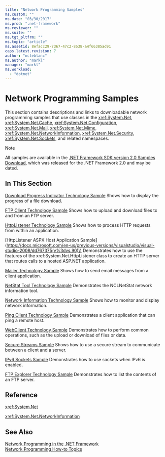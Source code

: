 ```yaml
---
title: "Network Programming Samples"
ms.custom: ""
ms.date: "03/30/2017"
ms.prod: ".net-framework"
ms.reviewer: ""
ms.suite: ""
ms.tgt_pltfrm: ""
ms.topic: "article"
ms.assetid: 8efacc29-7367-47c2-8638-a4f66385ad91
caps.latest.revision: 7
author: "mcleblanc"
ms.author: "markl"
manager: "markl"
ms.workload: 
  - "dotnet"
---
```

# Network Programming Samples
This section contains descriptions and links to downloadable network programming samples that use classes in the <xref:System.Net>, <xref:System.Net.Cache>, <xref:System.Net.Configuration>, <xref:System.Net.Mail>, <xref:System.Net.Mime>, <xref:System.Net.NetworkInformation>, <xref:System.Net.Security>, <xref:System.Net.Sockets>, and related namespaces. 
  
> [!NOTE]
> All samples are available in the [.NET Framework SDK version 2.0 Samples Download](https://www.microsoft.com/en-us/download/confirmation.aspx?id=22181), which was released for the .NET Framework 2.0 and may be dated.

## In This Section  
 [Download Progress Indicator Technology Sample](https://msdn.microsoft.com/en-us/library/t8w6294a(v=vs.85).aspx)  
 Shows how to display the progress of a file download.  
  
 [FTP Client Technology Sample](https://msdn.microsoft.com/en-us/library/b7810t5c(v=vs.85).aspx)  
 Shows how to upload and download files to and from an FTP server.  
  
 [HttpListener Technology Sample](https://msdn.microsoft.com/en-us/library/y7cbb2y2(v=vs.85).aspx)  
 Shows how to process HTTP requests from within an application.  
 
 [HttpListener ASPX Host Application Sample](https://docs.microsoft.com/en-us/previous-versions/visualstudio/visual-studio-2008/dd767375(v%3dvs.90)\)
 Demonstrates how to use the features of the xref:System.Net.HttpListener class to create an HTTP server that routes calls to a hosted ASP.NET application.
  
 [Mailer Technology Sample](https://msdn.microsoft.com/en-us/library/whw7xbk2(v=vs.85).aspx)  
 Shows how to send email messages from a client application.  
  
 [NetStat Tool Technology Sample](https://msdn.microsoft.com/en-us/library/ks32hs88(v=vs.85).aspx)  
 Demonstrates the NCLNetStat network information tool.  
  
 [Network Information Technology Sample](https://msdn.microsoft.com/en-us/library/2xatedhd(v=vs.85).aspx)  
 Shows how to monitor and display network information.  
  
 [Ping Client Technology Sample](https://msdn.microsoft.com/en-us/library/5253acs7(v=vs.85).aspx)  
 Demonstrates a client application that can ping a remote host.  
  
 [WebClient Technology Sample](https://msdn.microsoft.com/en-us/library/fxk992zc(v=vs.85).aspx)  
 Demonstrates how to perform common operations, such as the upload or download of files or data.  
  
 [Secure Streams Sample](https://msdn.microsoft.com/en-us/library/ms180980(v=vs.85).aspx)  
 Shows how to use a secure stream to communicate between a client and a server.  
  
 [IPv6 Sockets Sample](https://msdn.microsoft.com/en-us/library/ms180981(v=vs.85).aspx)  
 Demonstrates how to use sockets when IPv6 is enabled.  
  
 [FTP Explorer Technology Sample](https://msdn.microsoft.com/en-us/library/ms233623(v=vs.85).aspx)  
 Demonstrates how to list the contents of an FTP server.  
  
  
## Reference  
 <xref:System.Net>  
  
 <xref:System.Net.NetworkInformation>  
  
## See Also  
 [Network Programming in the .NET Framework](../../../docs/framework/network-programming/index.md)  
 [Network Programming How-to Topics](../../../docs/framework/network-programming/network-programming-how-to-topics.md)  
